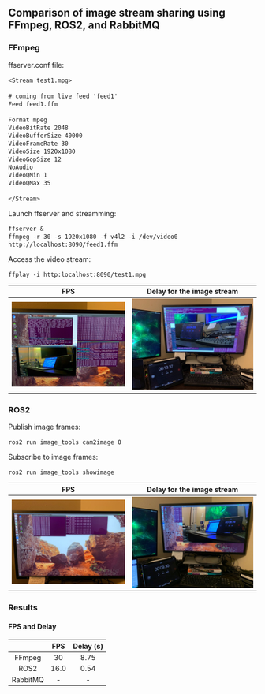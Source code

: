 ## Comparison of image stream sharing using FFmpeg, ROS2, and RabbitMQ

### FFmpeg

ffserver.conf file:
```
<Stream test1.mpg>

# coming from live feed 'feed1'
Feed feed1.ffm

Format mpeg
VideoBitRate 2048
VideoBufferSize 40000
VideoFrameRate 30
VideoSize 1920x1080
VideoGopSize 12
NoAudio
VideoQMin 1
VideoQMax 35

</Stream>
```
Launch ffserver and streamming:
```
ffserver &
ffmpeg -r 30 -s 1920x1080 -f v4l2 -i /dev/video0 http://localhost:8090/feed1.ffm
```
Access the video stream:
```
ffplay -i http:localhost:8090/test1.mpg
```

FPS            |  Delay for the image stream
:-------------------------:|:-------------------------:
![](https://github.com/waggle-sensor/summer2020/blob/master/liu/image/ffmpeg-fps.jpeg)  |  ![](https://github.com/waggle-sensor/summer2020/blob/master/liu/image/ffmpeg-latency.jpeg)

### ROS2

Publish image frames:
```
ros2 run image_tools cam2image 0
```

Subscribe to image frames:
```
ros2 run image_tools showimage
```

FPS            |  Delay for the image stream
:-------------------------:|:-------------------------:
![](https://github.com/waggle-sensor/summer2020/blob/master/liu/image/ros2-fps.jpeg)  |  ![](https://github.com/waggle-sensor/summer2020/blob/master/liu/image/ros2-latency.jpeg)

### Results

#### FPS and Delay

|  	| FPS 	| Delay (s) 	|
|:-:	|:-:	|:-:	|
| FFmpeg 	| 30 	| 8.75 	|
| ROS2 	| 16.0 	| 0.54 	|
| RabbitMQ 	| - 	| - 	|
